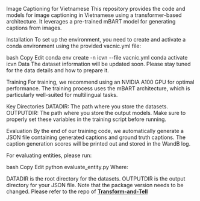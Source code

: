 Image Captioning for Vietnamese
This repository provides the code and models for image captioning in Vietnamese using a transformer-based architecture. It leverages a pre-trained mBART model for generating captions from images.

Installation
To set up the environment, you need to create and activate a conda environment using the provided vacnic.yml file:

bash
Copy
Edit
conda env create -n icvn --file vacnic.yml
conda activate icvn
Data
The dataset information will be updated soon. Please stay tuned for the data details and how to prepare it.

Training
For training, we recommend using an NVIDIA A100 GPU for optimal performance. The training process uses the mBART architecture, which is particularly well-suited for multilingual tasks.

Key Directories
DATADIR: The path where you store the datasets.
OUTPUTDIR: The path where you store the output models.
Make sure to properly set these variables in the training script before running.

Evaluation
By the end of our training code, we automatically generate a JSON file containing generated captions and ground truth captions. The caption generation scores will be printed out and stored in the WandB log.

For evaluating entities, please run:

bash
Copy
Edit
python evaluate_entity.py
Where:

DATADIR is the root directory for the datasets.
OUTPUTDIR is the output directory for your JSON file.
Note that the package version needs to be changed. Please refer to the repo of **[Transform-and-Tell](https://github.com/alasdairtran/transform-and-tell)**

